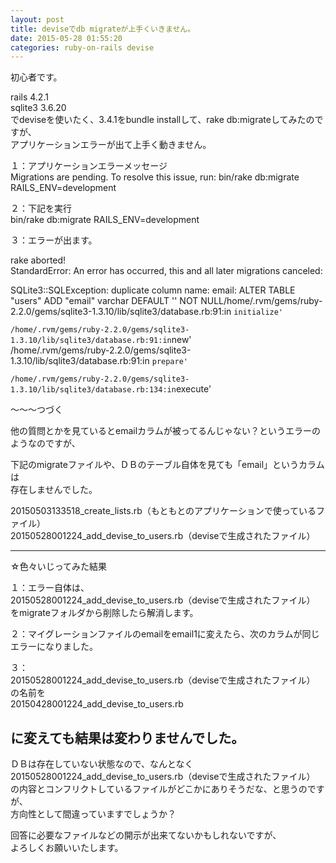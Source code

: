 ```yaml
---
layout: post
title: deviseでdb migrateが上手くいきません。
date: 2015-05-28 01:55:20
categories: ruby-on-rails devise
---
```

<p>初心者です。</p>

<p>rails 4.2.1<br>
sqlite3 3.6.20<br>
でdeviseを使いたく、3.4.1をbundle installして、rake db:migrateしてみたのですが、<br>
アプリケーションエラーが出て上手く動きません。</p>

<p>１：アプリケーションエラーメッセージ<br>
Migrations are pending. To resolve this issue, run: bin/rake db:migrate RAILS_ENV=development</p>

<p>２：下記を実行<br>
bin/rake db:migrate RAILS_ENV=development</p>

<p>３：エラーが出ます。</p>

<p>rake aborted!<br>
StandardError: An error has occurred, this and all later migrations canceled:</p>

<p>SQLite3::SQLException: duplicate column name: email: ALTER TABLE "users" ADD "email" varchar DEFAULT '' NOT NULL/home/.rvm/gems/ruby-2.2.0/gems/sqlite3-1.3.10/lib/sqlite3/database.rb:91:in <code>initialize'<br>
/home/.rvm/gems/ruby-2.2.0/gems/sqlite3-1.3.10/lib/sqlite3/database.rb:91:in</code>new'<br>
/home/.rvm/gems/ruby-2.2.0/gems/sqlite3-1.3.10/lib/sqlite3/database.rb:91:in <code>prepare'<br>
/home/.rvm/gems/ruby-2.2.0/gems/sqlite3-1.3.10/lib/sqlite3/database.rb:134:in</code>execute'</p>

<p>～～～つづく</p>

<p>他の質問とかを見ているとemailカラムが被ってるんじゃない？というエラーのようなのですが、</p>

<p>下記のmigrateファイルや、ＤＢのテーブル自体を見ても「email」というカラムは<br>
存在しませんでした。</p>

<p>20150503133518_create_lists.rb（もともとのアプリケーションで使っているファイル）<br>
20150528001224_add_devise_to_users.rb（deviseで生成されたファイル）</p>

<hr>

<p>☆色々いじってみた結果</p>

<p>１：エラー自体は、<br>
20150528001224_add_devise_to_users.rb（deviseで生成されたファイル）<br>
をmigrateフォルダから削除したら解消します。</p>

<p>２：マイグレーションファイルのemailをemail1に変えたら、次のカラムが同じエラーになりました。</p>

<p>３：<br>
20150528001224_add_devise_to_users.rb（deviseで生成されたファイル）<br>
の名前を<br>
20150428001224_add_devise_to_users.rb</p>

<h2>に変えても結果は変わりませんでした。</h2>

<p>ＤＢは存在していない状態なので、なんとなく<br>
20150528001224_add_devise_to_users.rb（deviseで生成されたファイル）<br>
の内容とコンフリクトしているファイルがどこかにありそうだな、と思うのですが、<br>
方向性として間違っていますでしょうか？</p>

<p>回答に必要なファイルなどの開示が出来てないかもしれないですが、<br>
よろしくお願いいたします。</p>
